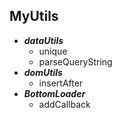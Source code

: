 ## MyUtils

+ ***dataUtils***
	+ unique
	+ parseQueryString 
+ ***domUtils***
	+ insertAfter
+ ***BottomLoader***
	+ addCallback
